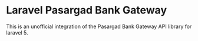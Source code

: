 # Laravel Pasargad Bank Gateway

This is an unofficial integration of the Pasargad Bank Gateway API library for laravel 5.

